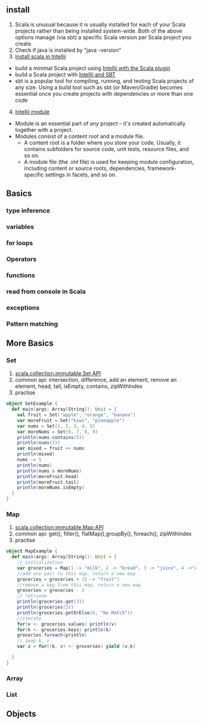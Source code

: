## install
1. Scala is unusual because it is usually installed for each of your Scala projects rather than being installed system-wide. 
Both of the above options manage (via sbt) a specific Scala version per Scala project you create.
2. Check if java is installed by "java -version"
3. [install scala in Intellij](https://www.scala-lang.org/download/)
  * build a minimal Scala project using [Intellij with the Scala plugin](https://docs.scala-lang.org/getting-started/intellij-track/getting-started-with-scala-in-intellij.html)
  * build a Scala project with [Intellij and SBT](https://docs.scala-lang.org/getting-started/intellij-track/building-a-scala-project-with-intellij-and-sbt.html)
  * sbt is a popular tool for compiling, running, and testing Scala projects of any size. 
Using a build tool such as sbt (or Maven/Gradle) becomes essential once you create projects with dependencies or more than one code
4. [Intellij module](https://www.jetbrains.com/help/idea/creating-and-managing-modules.html)
  * Module is an essential part of any project – it's created automatically together with a project.
  * Modules consist of a content root and a module file. 
    * A content root is a folder where you store your code. Usually, it contains subfolders for source code, unit tests, resource files, and so on. 
    * A module file (the .iml file) is used for keeping module configuration, including content or source roots, dependencies, framework-specific settings in facets, and so on.
## Basics
### type inference
### variables
### for loops
### Operators
### functions
### read from console in Scala
### exceptions
### Pattern matching

## More Basics
### Set
1. [scala.collection.immutable.Set API](https://www.scala-lang.org/api/2.12.1/scala/collection/immutable/Set.html)
2. common api: intersection, difference, add an element, remove an element, head, tail, isEmpty, contains, zipWithIndex
3. practise
```scala
object SetExample {
  def main(args: Array[String]): Unit = {
    val fruit = Set("apple", "orange", "banana")
    var moreFruit = Set("kiwi", "pineapple")
    var nums = Set(1, 2, 3, 4, 5)
    var moreNums = Set(6, 7, 8, 9)
    println(nums.contains(5))
    println(nums(3))
    var mixed = fruit ++ nums
    println(mixed)
    nums -= 5
    println(nums)
    println(nums & moreNums)
    println(moreFruit.head)
    println(moreFruit.tail)
    println(moreNums.isEmpty)
  }
}
```
### Map
1. [scala.collection.immutable.Map API](https://www.scala-lang.org/api/2.12.1/scala/collection/Map.html)
2. common api: get(), filter(), flatMap(),groupBy(), foreach(), zipWithIndex
3. practise
```scala
object MapExample {
  def main(args: Array[String]): Unit = {
    // initialization
    var groceries = Map(1 -> "milk", 2 -> "bread", 3 -> "juice", 4 ->"eggs")
    //add one pair to this map, return a new map
    groceries = groceries + (5 -> "fruit")
    //remove a key from this map, return a new map
    groceries = groceries - 2
    // retrieve
    println(groceries.get(3))
    println(groceries(3))
    println(groceries.getOrElse(6, "No Match"))
    //iterate
    for(v <- groceries.values) println(v)
    for(k <- groceries.keys) println(k)
    groceries.foreach(println)
    // swap k, v
    var z = for((k, v) <- groceries) yield (v,k)

  }
}
```
### Array
### List

## Objects
